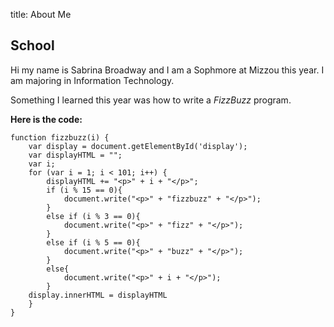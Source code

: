 title: About Me

## School
Hi my name is Sabrina Broadway and I am a Sophmore at Mizzou this year. I am majoring in Information Technology.

Something I learned this year was how to write a *FizzBuzz* program.

**Here is the code:**

```
function fizzbuzz(i) {
	var display = document.getElementById('display');
	var displayHTML = "";
	var i;
	for (var i = 1; i < 101; i++) {
		displayHTML += "<p>" + i + "</p>";
		if (i % 15 == 0){
			document.write("<p>" + "fizzbuzz" + "</p>");
		}
		else if (i % 3 == 0){
			document.write("<p>" + "fizz" + "</p>");
		}
		else if (i % 5 == 0){
			document.write("<p>" + "buzz" + "</p>");
		}
		else{
			document.write("<p>" + i + "</p>");
		}
	display.innerHTML = displayHTML
	}
}
```

